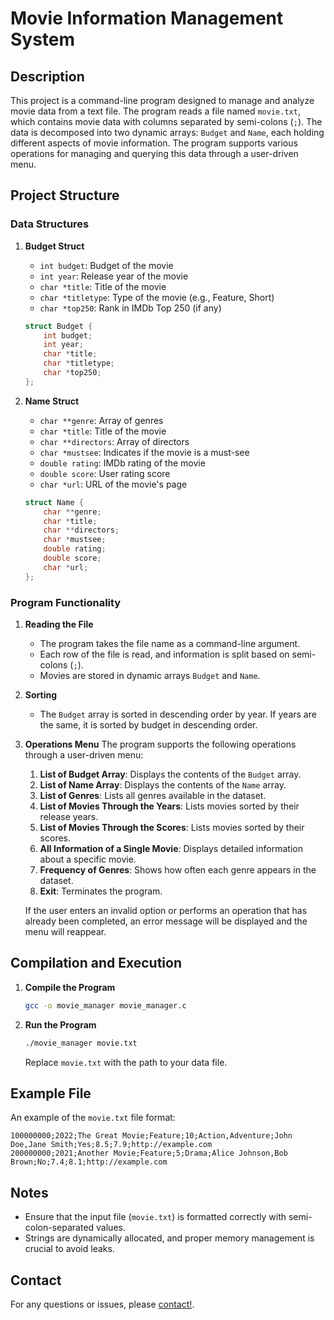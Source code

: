 # Movie Information Management System

## Description

This project is a command-line program designed to manage and analyze movie data from a text file. The program reads a file named `movie.txt`, which contains movie data with columns separated by semi-colons (`;`). The data is decomposed into two dynamic arrays: `Budget` and `Name`, each holding different aspects of movie information. The program supports various operations for managing and querying this data through a user-driven menu.

## Project Structure

### Data Structures

1. **Budget Struct**
   - `int budget`: Budget of the movie
   - `int year`: Release year of the movie
   - `char *title`: Title of the movie
   - `char *titletype`: Type of the movie (e.g., Feature, Short)
   - `char *top250`: Rank in IMDb Top 250 (if any)

   ```c
   struct Budget {
       int budget;
       int year;
       char *title;
       char *titletype;
       char *top250;
   };
   ```

2. **Name Struct**
   - `char **genre`: Array of genres
   - `char *title`: Title of the movie
   - `char **directors`: Array of directors
   - `char *mustsee`: Indicates if the movie is a must-see
   - `double rating`: IMDb rating of the movie
   - `double score`: User rating score
   - `char *url`: URL of the movie's page

   ```c
   struct Name {
       char **genre;
       char *title;
       char **directors;
       char *mustsee;
       double rating;
       double score;
       char *url;
   };
   ```

### Program Functionality

1. **Reading the File**
   - The program takes the file name as a command-line argument.
   - Each row of the file is read, and information is split based on semi-colons (`;`).
   - Movies are stored in dynamic arrays `Budget` and `Name`.

2. **Sorting**
   - The `Budget` array is sorted in descending order by year. If years are the same, it is sorted by budget in descending order.

3. **Operations Menu**
   The program supports the following operations through a user-driven menu:

   1. **List of Budget Array**: Displays the contents of the `Budget` array.
   2. **List of Name Array**: Displays the contents of the `Name` array.
   3. **List of Genres**: Lists all genres available in the dataset.
   4. **List of Movies Through the Years**: Lists movies sorted by their release years.
   5. **List of Movies Through the Scores**: Lists movies sorted by their scores.
   6. **All Information of a Single Movie**: Displays detailed information about a specific movie.
   7. **Frequency of Genres**: Shows how often each genre appears in the dataset.
   8. **Exit**: Terminates the program.

   If the user enters an invalid option or performs an operation that has already been completed, an error message will be displayed and the menu will reappear.

## Compilation and Execution

1. **Compile the Program**
   ```bash
   gcc -o movie_manager movie_manager.c
   ```

2. **Run the Program**
   ```bash
   ./movie_manager movie.txt
   ```

   Replace `movie.txt` with the path to your data file.

## Example File

An example of the `movie.txt` file format:

```
100000000;2022;The Great Movie;Feature;10;Action,Adventure;John Doe,Jane Smith;Yes;8.5;7.9;http://example.com
200000000;2021;Another Movie;Feature;5;Drama;Alice Johnson,Bob Brown;No;7.4;8.1;http://example.com
```

## Notes

- Ensure that the input file (`movie.txt`) is formatted correctly with semi-colon-separated values.
- Strings are dynamically allocated, and proper memory management is crucial to avoid leaks.

## Contact

For any questions or issues, please [contact!](mailto:melekncci@gmail.com).
